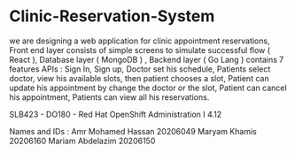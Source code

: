 # Clinic-Reservation-System
we are designing a web application for clinic appointment reservations, Front end layer consists of simple screens to simulate successful flow ( React ), Database layer ( MongoDB ) ,
Backend layer ( Go Lang ) contains 7 features APIs :
Sign In, Sign up, Doctor set his schedule, Patients select doctor, view his available slots, then patient chooses a slot, Patient can update his appointment by change the doctor or the slot, Patient can cancel his appointment, Patients can view all his reservations.

SLB423 - DO180 - Red Hat OpenShift Administration I 4.12

Names and IDs :
Amr Mohamed Hassan  20206049
Maryam Khamis       20206160
Mariam Abdelazim    20206150



